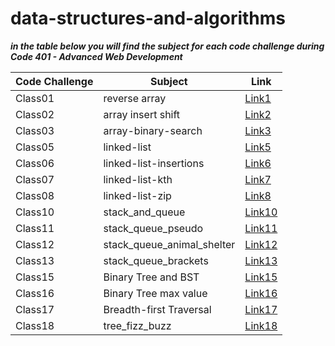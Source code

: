 # data-structures-and-algorithms


***in the table below you will find the subject for each code challenge during Code 401 - Advanced Web Development***



| **Code Challenge** | **Subject**              | **Link**                                                                                   |
|--------------------|--------------------------|-----------------------------------------------------------------------------------------|
| Class01            | reverse array            | [Link1](https://mohammad-alshish.github.io/data-structures-and-algorithms/array-reverse/array-reverse)
| Class02            | array insert shift       | [Link2](https://mohammad-alshish.github.io/data-structures-and-algorithms/array-insert-shift/array-insert-shift)
| Class03            | array-binary-search      | [Link3](https://mohammad-alshish.github.io/data-structures-and-algorithms/array-binary-search/array-binary-search)
| Class05            | linked-list              | [Link5](https://mohammad-alshish.github.io/data-structures-and-algorithms/linked_list/linked_list)
| Class06            | linked-list-insertions   |[Link6](https://mohammad-alshish.github.io/data-structures-and-algorithms/linked-list-insertions/linked-list-insertions)
| Class07            | linked-list-kth          | [Link7](https://mohammad-alshish.github.io/data-structures-and-algorithms/linked-list-kth/linked-list-kth)
| Class08            | linked-list-zip          | [Link8](https://mohammad-alshish.github.io/data-structures-and-algorithms/linked_list_zip/linked-list-zip)
| Class10            | stack_and_queue          | [Link10](https://mohammad-alshish.github.io/data-structures-and-algorithms/stack_and_queue/stack_and_queue)
| Class11            | stack_queue_pseudo       | [Link11](https://mohammad-alshish.github.io/data-structures-and-algorithms/stack_queue_pseudo/stack_queue_pseudo)
| Class12            | stack_queue_animal_shelter | [Link12](https://mohammad-alshish.github.io/data-structures-and-algorithms/stack_queue_animal_shelter/stack_queue_animal_shelter)
| Class13            | stack_queue_brackets     | [Link13](https://mohammad-alshish.github.io/data-structures-and-algorithms/stack_queue_brackets/stack_queue_brackets)
| Class15            | Binary Tree and BST      | [Link15](https://mohammad-alshish.github.io/data-structures-and-algorithms/Trees/Trees)
| Class16            | Binary Tree max value    | [Link16](https://mohammad-alshish.github.io/data-structures-and-algorithms/tree-max/tree_max)
| Class17            | Breadth-first Traversal  | [Link17](https://mohammad-alshish.github.io/data-structures-and-algorithms/tree-breadth-first/tree_breadth_first)
| Class18            | tree_fizz_buzz  | [Link18](https://mohammad-alshish.github.io/data-structures-and-algorithms/tree_fizz_buzz/tree_fizz_buzz)